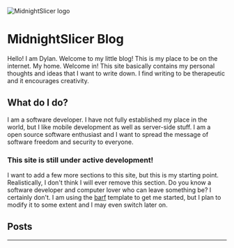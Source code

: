 <img style="border:0;margin-top:2rem;" src="../public/images/midnightslicer.png" alt="MidnightSlicer logo">

# MidnightSlicer Blog
Hello! I am Dylan. Welcome to my little blog! This is my place to be on the internet. My home. Welcome in! This site basically contains my personal thoughts and ideas that I want to write down. I find writing to be therapeutic and it encourages creativity. 

## What do I do?

I am a software developer. I have not fully established my place in the world, but I like mobile development as well as server-side stuff. I am a open source software enthusiast and I want to spread the message of software freedom and security to everyone. 

### This site is still under active development!

I want to add a few more sections to this site, but this is my starting point. Realistically, I don't think I will ever remove this section. Do you know a software developer and computer lover who can leave something be? I certainly don't. I am using the [barf](https://barf.bt.ht/) template to get me started, but I plan to modify it to some extent and I may even switch later on.

## Posts

---
